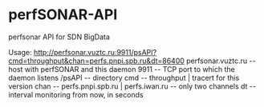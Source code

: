 perfSONAR-API
=============
perfsonar API for SDN BigData

Usage: http://perfsonar.vuztc.ru:9911/psAPI?cmd=throughput&chan=perfs.pnpi.spb.ru&dt=86400
perfsonar.vuztc.ru -- host with perfSONAR and this daemon
9911 -- TCP port to which the daemon listens
/psAPI -- directory
cmd -- throughput | tracert for this version
chan -- perfs.pnpi.spb.ru | perfs.iwan.ru -- only two channels 
dt -- interval monitoring from now, in seconds
